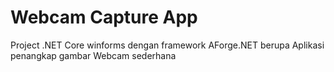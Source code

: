 # Webcam Capture App

Project .NET Core winforms dengan framework AForge.NET berupa Aplikasi penangkap gambar Webcam sederhana 